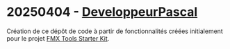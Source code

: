 # 20250404 - [DeveloppeurPascal](https://github.com/DeveloppeurPascal)

Création de ce dépôt de code à partir de fonctionnalités créées initialement pour le projet [FMX Tools Starter Kit](https://github.com/DeveloppeurPascal/FMX-Tools-Starter-Kit).